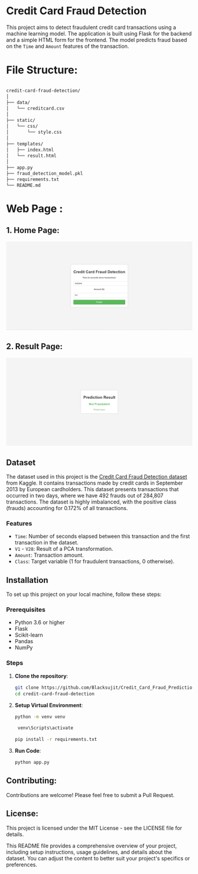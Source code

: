 # Credit Card Fraud Detection

This project aims to detect fraudulent credit card transactions using a machine learning model. The application is built using Flask for the backend and a simple HTML form for the frontend. The model predicts fraud based on the `Time` and `Amount` features of the transaction.

# File Structure:
##
```
credit-card-fraud-detection/
│
├── data/
│   └── creditcard.csv
│
├── static/
│   └── css/
│       └── style.css
│
├── templates/
│   ├── index.html
│   └── result.html
│
├── app.py
├── fraud_detection_model.pkl
├── requirements.txt
└── README.md
```
##

# Web Page :

## 1. Home Page:

![alt text](image-2.png)

## 2. Result Page:

![alt text](image-1.png)

## Dataset

The dataset used in this project is the [Credit Card Fraud Detection dataset](https://www.kaggle.com/datasets/mlg-ulb/creditcardfraud) from Kaggle. It contains transactions made by credit cards in September 2013 by European cardholders. This dataset presents transactions that occurred in two days, where we have 492 frauds out of 284,807 transactions. The dataset is highly imbalanced, with the positive class (frauds) accounting for 0.172% of all transactions.

### Features

- `Time`: Number of seconds elapsed between this transaction and the first transaction in the dataset.
- `V1` - `V28`: Result of a PCA transformation.
- `Amount`: Transaction amount.
- `Class`: Target variable (1 for fraudulent transactions, 0 otherwise).

## Installation

To set up this project on your local machine, follow these steps:

### Prerequisites

- Python 3.6 or higher
- Flask
- Scikit-learn
- Pandas
- NumPy

### Steps

1. **Clone the repository**:

   ```bash
   git clone https://github.com/Blacksujit/Credit_Card_Fraud_Prediction-.git
   cd credit-card-fraud-detection

2. **Setup Virtual Environment**:

    ```bash
    python -m venv venv
    ```
    ```bash
     venv\Scripts\activate
    ```
    ```bash
    pip install -r requirements.txt
    ```

3. **Run Code**:

     ```bash
     python app.py
     ```


## Contributing:

Contributions are welcome! Please feel free to submit a Pull Request.

## License:

This project is licensed under the MIT License - see the LICENSE file for details.

This README file provides a comprehensive overview of your project, including setup instructions, usage guidelines, and details about the dataset. You can adjust the content to better suit your project's specifics or preferences.
